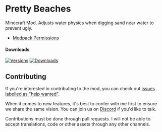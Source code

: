 # Pretty Beaches

Minecraft Mod. Adjusts water physics when digging sand near water to prevent ugly.

- [Modpack Permissions](https://mods.twelveiterations.com/permissions)

#### Downloads

[![Versions](http://cf.way2muchnoise.eu/versions/290659_latest.svg)](https://www.curseforge.com/minecraft/mc-mods/pretty-beaches)
[![Downloads](http://cf.way2muchnoise.eu/full_290659_downloads.svg)](https://www.curseforge.com/minecraft/mc-mods/pretty-beaches)

## Contributing

If you're interested in contributing to the mod, you can check
out [issues labelled as "help wanted"](https://github.com/TwelveIterationMods/PrettyBeaches/issues?q=is%3Aopen+is%3Aissue+label%3A%22help+wanted%22).

When it comes to new features, it's best to confer with me first to ensure we share the same vision. You can join us on [Discord](https://discord.gg/VAfZ2Nau6j) if you'd like to talk.

Contributions must be done through pull requests. I will not be able to accept translations, code or other assets through any other channels.
